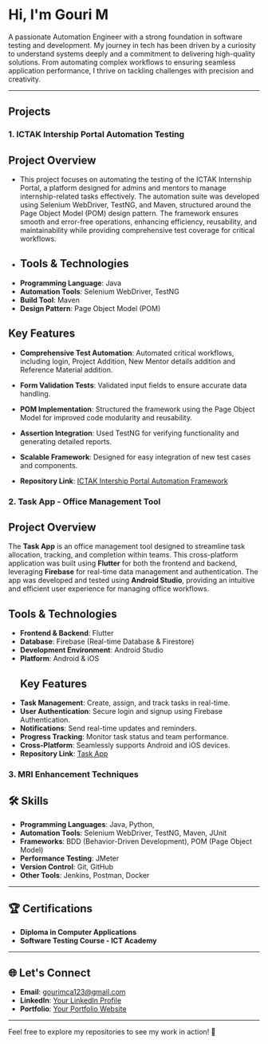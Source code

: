 # Hi, I'm Gouri M  

A passionate Automation Engineer with a strong foundation in software testing and development. My journey in tech has been driven by a curiosity to understand systems deeply and a commitment to delivering high-quality solutions. From automating complex workflows to ensuring seamless application performance, I thrive on tackling challenges with precision and creativity.

---


## Projects

### 1. **ICTAK Intership Portal Automation Testing**
##  Project Overview
- This project focuses on automating the testing of the ICTAK Internship Portal, a platform designed for admins and mentors to manage internship-related tasks effectively. The automation suite was developed using Selenium WebDriver, TestNG, and Maven, structured around the Page Object Model (POM) design pattern. The framework ensures smooth and error-free operations, enhancing efficiency, reusability, and maintainability while providing comprehensive test coverage for critical workflows.
- ## Tools & Technologies
- **Programming Language**: Java  
- **Automation Tools**: Selenium WebDriver, TestNG  
- **Build Tool**: Maven  
- **Design Pattern**: Page Object Model (POM)  
##  Key Features
- **Comprehensive Test Automation**: Automated critical workflows, including  login, Project Addition, New Mentor details addition and Reference Material addition.  
- **Form Validation Tests**: Validated input fields to ensure accurate data handling.  
- **POM Implementation**: Structured the framework using the Page Object Model for improved code modularity and reusability.  
- **Assertion Integration**: Used TestNG for verifying functionality and generating detailed reports.  
- **Scalable Framework**: Designed for easy integration of new test cases and components.

- **Repository Link**: [ICTAK Intership Portal Automation Framework]()


### 2.  Task App - Office Management Tool 
## Project Overview
The **Task App** is an office management tool designed to streamline task allocation, tracking, and completion within teams. This cross-platform application was built using **Flutter** for both the frontend and backend, leveraging **Firebase** for real-time data management and authentication. The app was developed and tested using **Android Studio**, providing an intuitive and efficient user experience for managing office workflows.
##  Tools & Technologies
- **Frontend & Backend**: Flutter  
- **Database**: Firebase (Real-time Database & Firestore)  
- **Development Environment**: Android Studio  
- **Platform**: Android & iOS
  ## Key Features
- **Task Management**: Create, assign, and track tasks in real-time.  
- **User Authentication**: Secure login and signup using Firebase Authentication.  
- **Notifications**: Send real-time updates and reminders.  
- **Progress Tracking**: Monitor task status and team performance.  
- **Cross-Platform**: Seamlessly supports Android and iOS devices.
-  **Repository Link**: [Task App ](https://github.com/originimpact/task_app_flutter.git)

  ### 3. MRI Enhancement Techniques
  
## 🛠️ Skills
- **Programming Languages**: Java, Python, 
- **Automation Tools**: Selenium WebDriver, TestNG, Maven, JUnit
- **Frameworks**: BDD (Behavior-Driven Development), POM (Page Object Model)
- **Performance Testing**: JMeter
- **Version Control**: Git, GitHub
- **Other Tools**: Jenkins, Postman, Docker

---

## 🏆 Certifications
- **Diploma in Computer Applications**
- **Software Testing Course - ICT Academy**

---

## 🌐 Let's Connect
- **Email**: [gourimca123@gmail.com](mailto:gourimca123@gmail.com)
- **LinkedIn**: [Your LinkedIn Profile](#)
- **Portfolio**: [Your Portfolio Website](#)

---

Feel free to explore my repositories to see my work in action! 🚀
